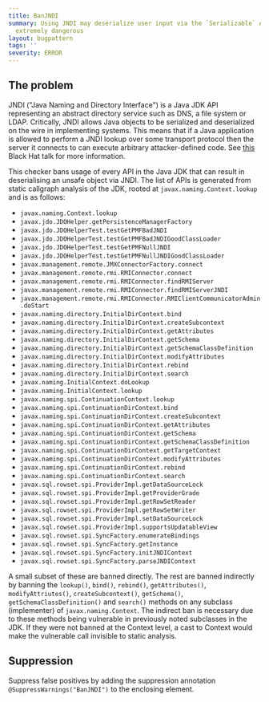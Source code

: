 ```yaml
---
title: BanJNDI
summary: Using JNDI may deserialize user input via the `Serializable` API which is
  extremely dangerous
layout: bugpattern
tags: ''
severity: ERROR
---
```


<!--
*** AUTO-GENERATED, DO NOT MODIFY ***
To make changes, edit the @BugPattern annotation or the explanation in docs/bugpattern.
-->


## The problem
JNDI ("Java Naming and Directory Interface") is a Java JDK API representing an
abstract directory service such as DNS, a file system or LDAP. Critically, JNDI
allows Java objects to be serialized and deserialized on the wire in
implementing systems. This means that if a Java application is allowed to
perform a JNDI lookup over some transport protocol then the server it connects
to can execute arbitrary attacker-defined code. See
[this](https://www.blackhat.com/docs/us-16/materials/us-16-Munoz-A-Journey-From-JNDI-LDAP-Manipulation-To-RCE.pdf)
Black Hat talk for more information.

This checker bans usage of every API in the Java JDK that can result in
deserialising an unsafe object via JNDI. The list of APIs is generated from
static callgraph analysis of the JDK, rooted at `javax.naming.Context.lookup`
and is as follows:

-   `javax.naming.Context.lookup`
-   `javax.jdo.JDOHelper.getPersistenceManagerFactory`
-   `javax.jdo.JDOHelperTest.testGetPMFBadJNDI`
-   `javax.jdo.JDOHelperTest.testGetPMFBadJNDIGoodClassLoader`
-   `javax.jdo.JDOHelperTest.testGetPMFNullJNDI`
-   `javax.jdo.JDOHelperTest.testGetPMFNullJNDIGoodClassLoader`
-   `javax.management.remote.JMXConnectorFactory.connect`
-   `javax.management.remote.rmi.RMIConnector.connect`
-   `javax.management.remote.rmi.RMIConnector.findRMIServer`
-   `javax.management.remote.rmi.RMIConnector.findRMIServerJNDI`
-   `javax.management.remote.rmi.RMIConnector.RMIClientCommunicatorAdmin.doStart`
-   `javax.naming.directory.InitialDirContext.bind`
-   `javax.naming.directory.InitialDirContext.createSubcontext`
-   `javax.naming.directory.InitialDirContext.getAttributes`
-   `javax.naming.directory.InitialDirContext.getSchema`
-   `javax.naming.directory.InitialDirContext.getSchemaClassDefinition`
-   `javax.naming.directory.InitialDirContext.modifyAttributes`
-   `javax.naming.directory.InitialDirContext.rebind`
-   `javax.naming.directory.InitialDirContext.search`
-   `javax.naming.InitialContext.doLookup`
-   `javax.naming.InitialContext.lookup`
-   `javax.naming.spi.ContinuationContext.lookup`
-   `javax.naming.spi.ContinuationDirContext.bind`
-   `javax.naming.spi.ContinuationDirContext.createSubcontext`
-   `javax.naming.spi.ContinuationDirContext.getAttributes`
-   `javax.naming.spi.ContinuationDirContext.getSchema`
-   `javax.naming.spi.ContinuationDirContext.getSchemaClassDefinition`
-   `javax.naming.spi.ContinuationDirContext.getTargetContext`
-   `javax.naming.spi.ContinuationDirContext.modifyAttributes`
-   `javax.naming.spi.ContinuationDirContext.rebind`
-   `javax.naming.spi.ContinuationDirContext.search`
-   `javax.sql.rowset.spi.ProviderImpl.getDataSourceLock`
-   `javax.sql.rowset.spi.ProviderImpl.getProviderGrade`
-   `javax.sql.rowset.spi.ProviderImpl.getRowSetReader`
-   `javax.sql.rowset.spi.ProviderImpl.getRowSetWriter`
-   `javax.sql.rowset.spi.ProviderImpl.setDataSourceLock`
-   `javax.sql.rowset.spi.ProviderImpl.supportsUpdatableView`
-   `javax.sql.rowset.spi.SyncFactory.enumerateBindings`
-   `javax.sql.rowset.spi.SyncFactory.getInstance`
-   `javax.sql.rowset.spi.SyncFactory.initJNDIContext`
-   `javax.sql.rowset.spi.SyncFactory.parseJNDIContext`

A small subset of these are banned directly. The rest are banned indirectly by
banning the `lookup()`, `bind()`, `rebind()`, `getAttributes()`,
`modifyAttriutes()`, `createSubcontext()`, `getSchema()`,
`getSchemaClassDefinition()` and `search()` methods on any subclass
(implementer) of `javax.naming.Context`. The indirect ban is necessary due to
these methods being vulnerable in previously noted subclasses in the JDK. If
they were not banned at the Context level, a cast to Context would make the
vulnerable call invisible to static analysis.

## Suppression
Suppress false positives by adding the suppression annotation `@SuppressWarnings("BanJNDI")` to the enclosing element.
